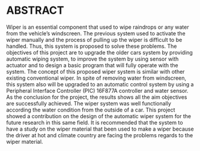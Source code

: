 # ABSTRACT
Wiper is an essential component that used to wipe raindrops or any water from the vehicle’s windscreen. The previous system used to activate the wiper manually and the process of pulling up the wiper is difficult to be handled. Thus, this system is proposed to solve these problems. The objectives of this project are to upgrade the older cars system by providing automatic wiping system, to improve the system by using sensor with actuator and to design a basic program that will fully operate with the system. The concept of this proposed wiper system is similar with other existing conventional wiper. In spite of removing water from windscreen, this system also will be upgraded to an automatic control system by using a Peripheral Interface Controller (PIC) 16F877A controller and water sensor. As the conclusion for the project, the results shows all the aim objectives are successfully achieved. The wiper system was well functionally according the water condition from the outside of a car. This project showed a contribution on the design of the automatic wiper system for the future research in this same field. It is recommended that the system to have a study on the wiper material that been used to make a wiper because the driver at hot and climate country are facing the problems regards to the wiper material.


